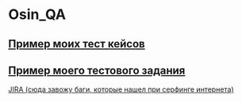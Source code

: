 # Osin_QA
[Пример моих тест кейсов](https://docs.google.com/spreadsheets/d/19gSZCUl258E1xjEtjSMk7b6CTt2w5reOVr_zJwQ4DgE/edit?usp=sharing)
---
[Пример моего тестового задания](https://docs.google.com/spreadsheets/d/18GUZAPTPBdTK8oJEmZmjk4bt5Sa5eqzKsbc1SpFvJc4/edit?usp=sharing)
---
[JIRA (cюда завожу баги, которые нашел при серфинге интернета)](https://dmitriossineqas.atlassian.net/jira/software/c/projects/TES/boards/1?selectedIssue=TES-5)
